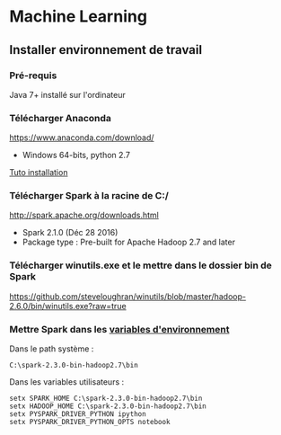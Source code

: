 # Machine Learning

## Installer environnement de travail

### Pré-requis 
Java 7+ installé sur l'ordinateur

### Télécharger Anaconda 
https://www.anaconda.com/download/ 

- Windows 64-bits, python 2.7

[Tuto installation](https://medium.com/@GalarnykMichael/install-python-on-windows-anaconda-c63c7c3d1444)

### Télécharger Spark à la racine de C:/
http://spark.apache.org/downloads.html 
- Spark 2.1.0 (Déc 28 2016)
- Package type : Pre-built for Apache Hadoop 2.7 and later

### Télécharger winutils.exe et le mettre dans le dossier bin de Spark
https://github.com/steveloughran/winutils/blob/master/hadoop-2.6.0/bin/winutils.exe?raw=true

### Mettre Spark dans les [variables d'environnement](https://ss64.com/nt/set.html)
Dans le path système : 
```
C:\spark-2.3.0-bin-hadoop2.7\bin
```

Dans les variables utilisateurs :
```
setx SPARK_HOME C:\spark-2.3.0-bin-hadoop2.7\bin
setx HADOOP_HOME C:\spark-2.3.0-bin-hadoop2.7\bin
setx PYSPARK_DRIVER_PYTHON ipython
setx PYSPARK_DRIVER_PYTHON_OPTS notebook
```
